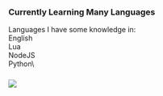 ### Currently Learning Many Languages
Languages I have some knowledge in:\
  English\
  Lua\
  NodeJS\
  Python\


###

![](https://gpvc.arturio.dev/coolgoagle)
